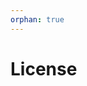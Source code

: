 ```yaml
---
orphan: true
---
```


# License

```{include} ../LICENSE

```
                                                                                                                                                                                                                                                                                                                                                                                                                                  